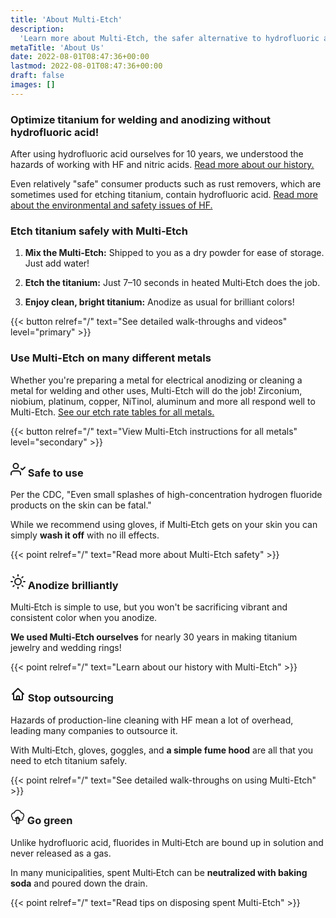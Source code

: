 ```yaml
---
title: 'About Multi-Etch'
description:
  'Learn more about Multi-Etch, the safer alternative to hydrofluoric acid.'
metaTitle: 'About Us'
date: 2022-08-01T08:47:36+00:00
lastmod: 2022-08-01T08:47:36+00:00
draft: false
images: []
---
```


### Optimize titanium for welding and anodizing without hydrofluoric acid!

After using hydrofluoric acid ourselves for 10 years, we understood the hazards
of working with HF and nitric acids.
[Read more about our history.](/about/history)

Even relatively "safe" consumer products such as rust removers, which are
sometimes used for etching titanium, contain hydrofluoric acid.
[Read more about the environmental and safety issues of HF.](/blog/etching-safety-environmental-issues)

### Etch titanium safely with Multi‑Etch

1. **Mix the Multi‑Etch:** Shipped to you as a dry powder for ease of storage.
   Just add water!

2. **Etch the titanium:** Just 7–10 seconds in heated Multi‑Etch does the job.

3. **Enjoy clean, bright titanium:** Anodize as usual for brilliant colors!

{{< button relref="/" text="See detailed walk-throughs and videos" level="primary" >}}

### Use Multi-Etch on many different metals

Whether you're preparing a metal for electrical anodizing or cleaning a metal
for welding and other uses, Multi-Etch will do the job! Zirconium, niobium,
platinum, copper, NiTinol, aluminum and more all respond well to Multi-Etch.
[See our etch rate tables for all metals.](/etch-rates)

{{< button relref="/" text="View Multi-Etch instructions for all metals" level="secondary" >}}

<h3><svg xmlns="http://www.w3.org/2000/svg" width="24" height="24" viewBox="0 0 24 24" fill="none" stroke="currentColor" stroke-width="2" stroke-linecap="round" stroke-linejoin="round" class="inline-icon"><path d="M16 21v-2a4 4 0 0 0-4-4H5a4 4 0 0 0-4 4v2"></path><circle cx="8.5" cy="7" r="4"></circle><polyline points="17 11 19 13 23 9"></polyline></svg> Safe to use</h3>

Per the CDC, "Even small splashes of high-concentration hydrogen fluoride
products on the skin can be fatal."

While we recommend using gloves, if Multi‑Etch gets on your skin you can simply
**wash it off** with no ill effects.

{{< point relref="/" text="Read more about Multi-Etch safety" >}}

<h3><svg xmlns="http://www.w3.org/2000/svg" width="24" height="24" viewBox="0 0 24 24" fill="none" stroke="currentColor" stroke-width="2" stroke-linecap="round" stroke-linejoin="round" class="inline-icon"><circle cx="12" cy="12" r="5"></circle><line x1="12" y1="1" x2="12" y2="3"></line><line x1="12" y1="21" x2="12" y2="23"></line><line x1="4.22" y1="4.22" x2="5.64" y2="5.64"></line><line x1="18.36" y1="18.36" x2="19.78" y2="19.78"></line><line x1="1" y1="12" x2="3" y2="12"></line><line x1="21" y1="12" x2="23" y2="12"></line><line x1="4.22" y1="19.78" x2="5.64" y2="18.36"></line><line x1="18.36" y1="5.64" x2="19.78" y2="4.22"></line></svg> Anodize brilliantly</h3>

Multi‑Etch is simple to use, but you won't be sacrificing vibrant and consistent
color when you anodize.

**We used Multi‑Etch ourselves** for nearly 30 years in making titanium jewelry
and wedding rings!

{{< point relref="/" text="Learn about our history with Multi-Etch" >}}

<h3><svg xmlns="http://www.w3.org/2000/svg" width="24" height="24" class="inline-icon" viewBox="0 0 24 24" fill="none" stroke="currentColor"><path stroke-linecap="round" stroke-linejoin="round" stroke-width="2" d="M3 12l2-2m0 0l7-7 7 7M5 10v10a1 1 0 001 1h3m10-11l2 2m-2-2v10a1 1 0 01-1 1h-3m-6 0a1 1 0 001-1v-4a1 1 0 011-1h2a1 1 0 011 1v4a1 1 0 001 1m-6 0h6"></path></svg> Stop outsourcing</h3>

Hazards of production-line cleaning with HF mean a lot of overhead, leading many
companies to outsource it.

With Multi‑Etch, gloves, goggles, and **a simple fume hood** are all that you
need to etch titanium safely.

{{< point relref="/" text="See detailed walk-throughs on using Multi-Etch" >}}

<h3><svg xmlns="http://www.w3.org/2000/svg" width="23" height="23" viewBox="0 0 297 297" class="inline-icon"><path fill="currentColor" d="M286.436 119.618c0-34.001-26.374-61.957-59.74-64.48C215.053 22.326 183.896 0 148.5 0S81.947 22.326 70.304 55.138c-33.366 2.523-59.74 30.479-59.74 64.48 0 17.348 6.877 33.743 19.055 45.843a56.76 56.76 0 0 0-.737 9.11c0 31.329 25.487 56.816 56.815 56.816h30.843v55.899c0 5.364 4.349 9.714 9.714 9.714h47.551c5.364 0 9.714-4.349 9.714-9.714v-55.899h27.784c31.328 0 56.815-25.487 56.815-56.816a56.76 56.76 0 0 0-.737-9.11c12.179-12.099 19.055-28.494 19.055-45.843zm-119.5 87.198c-1.821 1.822-2.845 4.292-2.845 6.869v63.887h-28.124v-75.6a9.72 9.72 0 0 0-2.845-6.869l-16.906-16.906 3.074-3.074 11.982 11.983a9.72 9.72 0 0 0 10.587 2.106c3.629-1.504 5.996-5.046 5.996-8.975v-18.141h4.348v29.853c0 3.929 2.367 7.471 5.996 8.975s7.808.673 10.587-2.106l8.923-8.924 3.074 3.074-13.847 13.848zm83.59-52.273c-2.955 2.437-4.202 6.381-3.186 10.074a37.5 37.5 0 0 1 1.351 9.954c0 20.616-16.772 37.389-37.388 37.389h-22.035l12.122-12.122c1.821-1.822 2.845-4.292 2.845-6.869s-1.024-5.048-2.845-6.869l-16.812-16.811a9.72 9.72 0 0 0-12.947-.71v-16.197c0-5.364-4.349-9.714-9.714-9.714h-23.775c-5.364 0-9.714 4.349-9.714 9.714v4.403l-2.268-2.269c-1.821-1.821-4.292-2.845-6.869-2.845s-5.047 1.024-6.869 2.845L95.61 171.328c-3.794 3.794-3.794 9.944 0 13.738l20.93 20.93v5.963H85.697c-20.615 0-37.388-16.772-37.388-37.389 0-3.351.454-6.7 1.351-9.954 1.016-3.693-.231-7.637-3.186-10.074a45.12 45.12 0 0 1-16.482-34.924c0-24.945 20.294-45.239 45.239-45.239.633 0 1.259.024 1.885.05 4.61.177 8.68-2.847 9.82-7.292 7.206-28.091 32.522-47.711 61.565-47.711s54.359 19.619 61.565 47.711c1.14 4.445 5.246 7.465 9.82 7.292.626-.027 1.252-.05 1.885-.05 24.945 0 45.238 20.294 45.238 45.239 0 13.558-6.008 26.288-16.483 34.925z"></path></svg> Go green</h3>

Unlike hydrofluoric acid, fluorides in Multi‑Etch are bound up in solution and
never released as a gas.

In many municipalities, spent Multi‑Etch can be **neutralized with baking soda**
and poured down the drain.

{{< point relref="/" text="Read tips on disposing spent Multi-Etch" >}}
